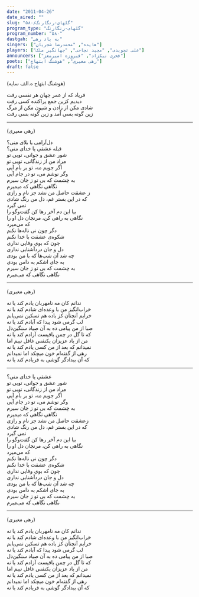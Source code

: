```yaml
---
date: "2011-04-26"
date_aired: ""
slug: "گلهای-رنگارنگ/۵۸۰"
program_type: "گلهای-رنگارنگ"
program_number: "۵۸۰"
dastgah: "به یاد رهی"
singers: ["هایده", "محمدرضا شجریان"]
players: ["علی تجویدی", "مجید نجاحی", "جهانگیر ملک"]
announcers: ["فخری نیکزاد", "فیروزه امیرمعز"]
poets: ["رهی معیری", "هوشنگ ابتهاج"]
draft: false
---
```


(هوشنگ ابتهاج ه.الف سایه)  

فریاد که از عمر جهان هر نفسی رفت  
دیدیم کزین جمع پراکنده کسی رفت  
شادی مکن از زادن و شیون مکن از مرگ  
زین گونه بسی آمد و زین گونه بسی رفت  

---  
(رهی معیری)  

دل‌آرامی یا‍ بلای منی؟  
قبله عشقی یا خدای منی؟  
شور عشق و جوانی، تویی تو  
مراد من از زندگانی، تویی تو  
اگر جویم مه، تو بر بام آیی  
وگر نوشم می، تو در جام آیی  
به چشمت که بی تو ز جان سیرم  
نگاهی نگاهی که میمیرم  
ز عشقت حاصل من نشد جز نام و رازی  
که در این بستر غم، دل من رنگ شادی  
نمی گیرد  
بیا این دم آخر رها کن گفت‌وگو را  
نگاهی به راهی کن، مرنجان دل او را  
که می‌میرد  
دگر چون نی ناله‌ها نکنم  
شکوه‌ی عشقت با خدا نکنم  
چون که بوی وفایی نداری  
دل و جان دردآشنایی نداری  
چه شد آن شب‌ها که با من بودی  
به جای اشکم به دامن بودی  
به چشمت که بی تو ز جان سیرم  
نگاهی نگاهی که می‌میرم  

---  

(رهی معیری)  

ندانم کان مه نامهربان یادم کند یا نه  
خراب‌انگیز من با وعده‌ای شادم کند یا نه  
خرابم آنچنان کز باده هم تسکین نمی‌یابم  
لب گرمی شود پیدا که آبادم کند یا نه  
صبا از من پیامی ده به آن صیاد سنگین‌دل  
که تا گل در چمن باقیست آزادم کند یا نه  
من از یاد عزیزان یکنفس غافل نییم اما  
نمیدانم که بعد از من کسی یادم کند یا نه  
رهی از گفته‌ام خون میچکد اما نمیدانم  
که آن بیدادگر گوشی به فریادم کند یا نه  

---  

عشقی یا خدای منی؟  
شور عشق و جوانی، تویی تو  
مراد من از زندگانی، تویی تو  
اگر جویم مه، تو بر بام آیی  
وگر نوشم می، تو در جام آیی  
به چشمت که بی تو ز جان سیرم  
نگاهی نگاهی که میمیرم  
زعشقت حاصل من نشد جز نام و رازی  
که در این بستر غم، دل من رنگ شادی  
نمی گیرد  
بیا این دم آخر رها کن گفت‌وگو را  
نگاهی به راهی کن، مرنجان دل او را  
که می‌میرد  
دگر چون نی ناله‌ها نکنم  
شکوه‌ی عشقت با خدا نکنم  
چون که بوی وفایی نداری  
دل و جان دردآشنایی نداری  
چه شد آن شب‌ها که با من بودی  
به جای اشکم به دامن بودی  
به چشمت که بی تو ز جان سیرم  
نگاهی نگاهی که می‌میرم  

---  

(رهی معیری)  

ندانم کان مه نامهربان یادم کند یا نه  
خراب‌انگیز من با وعده‌ای شادم کند یا نه  
خرابم آنچنان کز باده هم تسکین نمی‌یابم  
لب گرمی شود پیدا که آبادم کند یا نه  
صبا از من پیامی ده به آن صیاد سنگین‌دل  
که تا گل در چمن باقیست آزادم کند یا نه  
من از یاد عزیزان یکنفس غافل نییم اما  
نمیدانم که بعد از من کسی یادم کند یا نه  
رهی از گفته‌ام خون میچکد اما نمیدانم  
که آن بیدادگر گوشی به فریادم کند یا نه  
